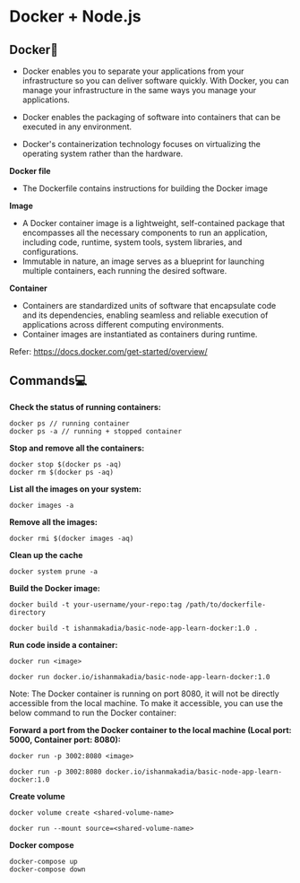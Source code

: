 # Docker + Node.js

## Docker🐋
- Docker enables you to separate your applications from your infrastructure so you can deliver software quickly. With Docker, you can manage your infrastructure in the same ways you manage your applications. 

- Docker enables the packaging of software into containers that can be executed in any environment.

- Docker's containerization technology focuses on virtualizing the operating system rather than the hardware.

**Docker file**
- The Dockerfile contains instructions for building the Docker image

**Image**
- A Docker container image is a lightweight, self-contained package that encompasses all the necessary components to run an application, including code, runtime, system tools, system libraries, and configurations.
- Immutable in nature, an image serves as a blueprint for launching multiple containers, each running the desired software.

**Container**
- Containers are standardized units of software that encapsulate code and its dependencies, enabling seamless and reliable execution of applications across different computing environments.
- Container images are instantiated as containers during runtime.

Refer: https://docs.docker.com/get-started/overview/


## Commands💻

**Check the status of running containers:**
```
docker ps // running container
docker ps -a // running + stopped container
```

**Stop and remove all the containers:**
```
docker stop $(docker ps -aq)
docker rm $(docker ps -aq)
```

**List all the images on your system:**
```
docker images -a
```

**Remove all the images:**
```
docker rmi $(docker images -aq)
```

**Clean up the cache**
```
docker system prune -a
```

**Build the Docker image:**
```
docker build -t your-username/your-repo:tag /path/to/dockerfile-directory

docker build -t ishanmakadia/basic-node-app-learn-docker:1.0 .
```


**Run code inside a container:**
```
docker run <image>

docker run docker.io/ishanmakadia/basic-node-app-learn-docker:1.0
```

Note: The Docker container is running on port 8080, it will not be directly accessible from the local machine. To make it accessible, you can use the below command to run the Docker container:

**Forward a port from the Docker container to the local machine (Local port: 5000, Container port: 8080):**
```
docker run -p 3002:8080 <image>

docker run -p 3002:8080 docker.io/ishanmakadia/basic-node-app-learn-docker:1.0
```

**Create volume**
```
docker volume create <shared-volume-name>

docker run --mount source=<shared-volume-name>
```


**Docker compose**
```
docker-compose up
docker-compose down
```
